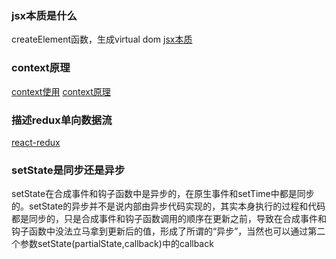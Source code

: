 ### jsx本质是什么
createElement函数，生成virtual dom
[jsx本质](https://www.jianshu.com/p/e0dd27d8e783)

### context原理
[context使用](https://juejin.cn/post/7046271825516429348)
[context原理](https://juejin.cn/post/6997735545832996878)

### 描述redux单向数据流
[react-redux](https://juejin.cn/post/6844903653677989902)

### setState是同步还是异步
setState在合成事件和钩子函数中是异步的，在原生事件和setTime中都是同步的。setState的异步并不是说内部由异步代码实现的，其实本身执行的过程和代码都是同步的，只是合成事件和钩子函数调用的顺序在更新之前，导致在合成事件和钩子函数中没法立马拿到更新后的值，形成了所谓的“异步”，当然也可以通过第二个参数setState(partialState,callback)中的callback